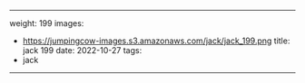 
---
weight: 199
images:
- https://jumpingcow-images.s3.amazonaws.com/jack/jack_199.png
title: jack 199
date: 2022-10-27
tags:
- jack
---
